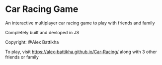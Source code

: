 # Car Racing Game
An interactive multiplayer car racing game to play with friends and family

Completely built and devloped in JS

Copyright: @Alex Battikha

To play, visit https://alex-battikha.github.io/Car-Racing/ along with 3 other friends or family
